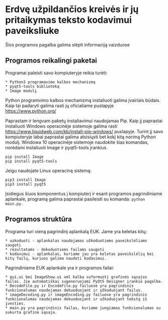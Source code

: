 # Erdvę užpildančios kreivės ir jų pritaikymas teksto kodavimui paveiksliuke

Šios programos pagalba galima slėpti informaciją vaizduose

## Programos reikalingi paketai

Programai paleisti savo kompiuteryje reikia turėti:

    * Python3 programavimo kalbos mechanizmą
    * pyqt5-tools biblioteką
    * Image modulį
    
Python programvimo kalbos mechanizmą instaliuoti galima įvairiais būdais. Kaip tai padaryti galima rasti jų oficialiame puslapyje https://www.python.org/

Paprastam ir lengvam paketų instaliavimui naudojamas Pip. Kaip jį paprastai instaliuoti Windows operacinėje sistemoje galima rasti https://www.liquidweb.com/kb/install-pip-windows/ puslapyje.
Turint jį savo kompiuteryje labai paprastai galima atsisiųsti bet kokį kitą norimą Python modulį.
Windowa 10 operacinėje sistemoje naudokite šias komandas, norėdami instaliuoti Image ir pyqt5-tools įrankius.
```
pip install Image
pip install pyqt5-tools
```
Jeigu naudojate Linux operacinę sistemą:
```
pip3 install Image
pip3 install pyqt5
```

Įsidiegus šiuos komponentus į kompiuterį ir esant programos pagrindiniame aplankale, 
programą galima paprastai pasileisti su komanda: 
```python main.py. ```

## Programos struktūra

   Programa turi vieną pagrindinį aplankalą EUK. Jame yra keletas kitų:
   
    * uzkoduoti - aplankalas naudojamas užkoduotiems paveikslėliams saugoti
    * rezultatams - dekoduotiems failams saugoti
    * kodavimui - aplankalas, kuriame jau yra keletas paveikslėlių bei kitų failų, kuriuos galima naudoti kodavimui.
    
   Pagrindiniame EUK aplankale yra ir programos failai:
   
    * gui.ui bei ImageShow.ui xml kalba suformuoti grafinės sąsajos failai. Jie automatiškai sugeneruojami PyQt5 Designer įrankio pagalba.
    * DecodeFile.py ir EncodeFile.py failuose yra pagrindinis funkcionalumas naudojamas dekuoduojant ir užkoduojant failus.
    * imageDecoding.py ir imageEncoding.py failuose yra pagrindinis funkcionalumas naudojamas dekuoduojant ir užkoduojant tekstą iš įvesties.
    * main.py yra pagrindinis failas, kuriame jungiamas funkcionalumas su sukurta grafine sąsaja.
    

